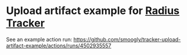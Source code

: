 # Upload artifact example for [Radius Tracker](https://github.com/rangle/radius-tracker)

See an example action run: https://github.com/smoogly/tracker-upload-artifact-example/actions/runs/4502935557
